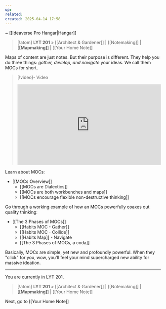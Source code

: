 ```yaml
---
up: 
related: 
created: 2025-04-14 17:58
---
```

~ [[Ideaverse Pro Hangar|Hangar]]

> [!atom] **LYT 201** » [[Architect & Gardener]] | [[Notemaking]] | **[[Mapmaking]]** | [[Your Home Note]]

Maps of content are just notes. But their purpose is different. They help you do three things: *gather, develop, and navigate* your ideas. We call them MOCs for short.

> [!video]- Video
> <div style="padding:56.25% 0 0 0;position:relative;"><iframe src="https://player.vimeo.com/video/1075589804?badge=0&amp;autopause=0&amp;player_id=0&amp;app_id=58479" frameborder="0" allow="autoplay; fullscreen; picture-in-picture; clipboard-write; encrypted-media" style="position:absolute;top:0;left:0;width:100%;height:100%;" title="How to see the big picture and make sense of your notes (Mapmaking)"></iframe></div>

Learn about MOCs:

- [[MOCs Overview]] 
	- [[MOCs are Dialectics]] 
	- [[MOCs are both workbenches and maps]] 
	- [[MOCs encourage flexible non-destructive thinking]] 

Go through a working example of how an MOCs powerfully coaxes out quality thinking:

- [[The 3 Phases of MOCs]]
	- [[Habits MOC - Gather]]
	- [[Habits MOC - Collide]]
	- [[Habits Map]] - Navigate
	- [[The 3 Phases of MOCs, a coda]]

Basically, MOCs are simple, yet new and profoundly powerful. When they "click" for you, wow, you'll feel your mind supercharged new ability for massive ideation.

---

You are currently in LYT 201.

> [!atom] **LYT 201** » [[Architect & Gardener]] | [[Notemaking]] | **[[Mapmaking]]** | [[Your Home Note]]

Next, go to [[Your Home Note]] 


